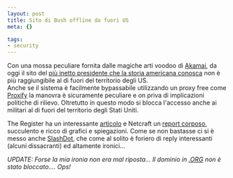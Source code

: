 ```yaml
--- 
layout: post
title: Sito di Bush offline da fuori US
meta: {}

tags: 
- security
---
```

 Con una mossa peculiare fornita dalle magiche arti voodoo di <a href="http://www.akamai.com/">Akamai</a>, da oggi il sito del <a href="http://www.georgewbush.com/">più inetto presidente che la storia americana conosca</a> non è più raggiungibile al di fuori del territorio degli US.  
 Anche se il sistema è facilmente bypassabile utilizzando un proxy free come <a href="http://www.proxify.com/">Proxify</a> la manovra è sicuramente peculiare e on priva di implicazioni politiche di rilievo. Oltretutto in questo modo si blocca l'accesso anche ai militari al di fuori del territorio degli Stati Uniti.  
  
 The Register ha un interessante <a href="http://www.theregister.co.uk/2004/10/27/bush_blocking_non-americans/">articolo</a> e Netcraft un <a href="http://news.netcraft.com/archives/2004/10/26/bush_campaign_web_site_rejects_nonus_visitors.html">report corposo</a>, succulento e ricco di grafici e spiegazioni. Come se non bastasse ci si è messo anche <a href="http://politics.slashdot.org/politics/04/10/27/1427228.shtml?tid=224&tid=95&amp;tid=219">SlashDot</a>, che come al solito è foriero di reply interessanti (alcuni dissacranti) ed altamente ironici...  
  
 <i>UPDATE: Forse la mia ironia non era mal riposta... Il dominio in <a href="http://www.georgewbush.org/">.ORG</a> non è stato bloccato.... Ops!</i><div style="clear:both; padding-bottom: 0.25em;"></div> 
